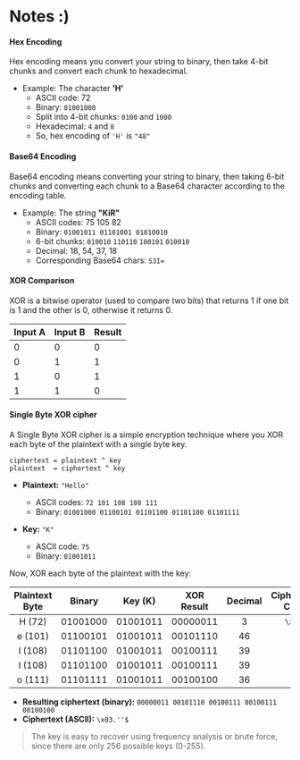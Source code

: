 # Notes :)

#### Hex Encoding

Hex encoding means you convert your string to binary, then take 4-bit chunks and convert each chunk to hexadecimal.

- Example: The character **'H'**  
  - ASCII code: 72  
  - Binary: `01001000`  
  - Split into 4-bit chunks: `0100` and `1000`  
  - Hexadecimal: `4` and `8`  
  - So, hex encoding of `'H'` is `"48"`

#### Base64 Encoding

Base64 encoding means converting your string to binary, then taking 6-bit chunks and converting each chunk to a Base64 character according to the encoding table.

- Example: The string **"KiR"**  
  - ASCII codes: 75 105 82  
  - Binary: `01001011 01101001 01010010`  
  - 6-bit chunks: `010010` `110110` `100101` `010010`  
  - Decimal: 18, 54, 37, 18  
  - Corresponding Base64 chars: `S3I=`

#### XOR Comparison

XOR is a bitwise operator (used to compare two bits) that returns 1 if one bit is 1 and the other is 0, otherwise it returns 0.

| Input A | Input B | Result |
|---------|---------|--------|
|    0    |    0    |   0    |
|    0    |    1    |   1    |
|    1    |    0    |   1    |
|    1    |    1    |   0    |

#### Single Byte XOR cipher

A Single Byte XOR cipher is a simple encryption technique where you XOR each byte of the plaintext with a single byte key.

```text
ciphertext = plaintext ^ key
plaintext  = ciphertext ^ key
```

- **Plaintext:** `"Hello"`
  - ASCII codes: `72 101 108 108 111`
  - Binary: `01001000 01100101 01101100 01101100 01101111`

- **Key:** `"K"`
  - ASCII code: `75`
  - Binary: `01001011`

Now, XOR each byte of the plaintext with the key:

| Plaintext Byte | Binary      | Key (K)     | XOR Result | Decimal | Ciphertext Char |
|:--------------:|:-----------:|:-----------:|:----------:|:-------:|:---------------:|
| H (72)         | 01001000    | 01001011    | 00000011   | 3       | `\x03`          |
| e (101)        | 01100101    | 01001011    | 00101110   | 46      | `.`             |
| l (108)        | 01101100    | 01001011    | 00100111   | 39      | `'`             |
| l (108)        | 01101100    | 01001011    | 00100111   | 39      | `'`             |
| o (111)        | 01101111    | 01001011    | 00100100   | 36      | `$`             |

- **Resulting ciphertext (binary):** `00000011 00101110 00100111 00100111 00100100`
- **Ciphertext (ASCII):** `\x03.''$`

> The key is easy to recover using frequency analysis or brute force, since there are only 256 possible keys (0-255).

